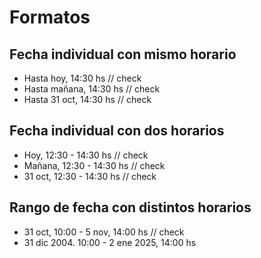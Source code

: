 # Formatos

## Fecha individual con mismo horario

- Hasta hoy, 14:30 hs // check
- Hasta mañana, 14:30 hs // check
- Hasta 31 oct, 14:30 hs // check

## Fecha individual con dos horarios

- Hoy, 12:30 - 14:30 hs // check
- Mañana, 12:30 - 14:30 hs // check
- 31 oct, 12:30 - 14:30 hs // check

## Rango de fecha con distintos horarios

- 31 oct, 10:00 - 5 nov, 14:00 hs // check
- 31 dic 2004. 10:00 - 2 ene 2025, 14:00 hs
